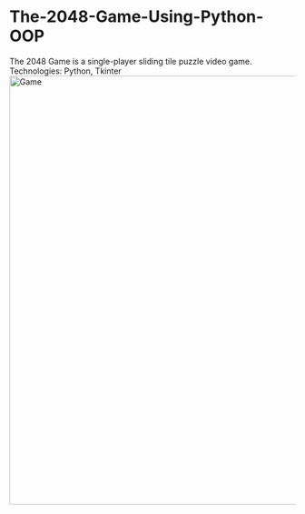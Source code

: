 # The-2048-Game-Using-Python-OOP 
The 2048 Game is a single-player sliding tile puzzle video game.
Technologies: Python, Tkinter
<img width="754" alt="Game" src="https://github.com/One-Fist-Man/The-2048-Game-using-python/assets/41265022/d4f39daa-9d5d-4487-9755-a410c2c35d92">
